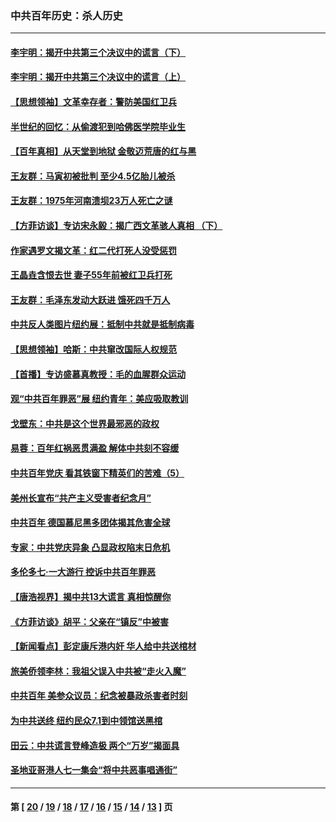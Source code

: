 ### 中共百年历史：杀人历史
---
#### [李宇明：揭开中共第三个决议中的谎言（下）](../../pages/nf1176106/n13389389.md?12100430) 
#### [李宇明：揭开中共第三个决议中的谎言（上）](../../pages/nf1176106/n13388697.md?12100430) 
#### [【思想领袖】文革幸存者：警防美国红卫兵](../../pages/nf1176106/n13339289.md?12100430) 
#### [半世纪的回忆：从偷渡犯到哈佛医学院毕业生](../../pages/nf1176106/n13345328.md?12100430) 
#### [【百年真相】从天堂到地狱 金敬迈荒唐的红与黑](../../pages/nf1176106/n13336995.md?12100430) 
#### [王友群：马寅初被批判 至少4.5亿胎儿被杀](../../pages/nf1176106/n13260313.md?12100430) 
#### [王友群：1975年河南溃坝23万人死亡之谜](../../pages/nf1176106/n13231576.md?12100430) 
#### [【方菲访谈】专访宋永毅：揭广西文革骇人真相 （下）](../../pages/nf1176106/n13209074.md?12100430) 
#### [作家遇罗文揭文革：红二代打死人没受惩罚](../../pages/nf1176106/n13205254.md?12100430) 
#### [王晶垚含恨去世 妻子55年前被红卫兵打死](../../pages/nf1176106/n13203590.md?12100430) 
#### [王友群：毛泽东发动大跃进 饿死四千万人](../../pages/nf1176106/n13177158.md?12100430) 
#### [中共反人类图片纽约展：抵制中共就是抵制病毒](../../pages/nf1176106/n13115371.md?12100430) 
#### [【思想领袖】哈斯：中共窜改国际人权规范](../../pages/nf1176106/n13053647.md?12100430) 
#### [【首播】专访盛慕真教授：毛的血腥群众运动](../../pages/nf1176106/n13091782.md?12100430) 
#### [观“中共百年罪恶”展 纽约青年：美应吸取教训](../../pages/nf1176106/n13085246.md?12100430) 
#### [戈壁东：中共是这个世界最邪恶的政权](../../pages/nf1176106/n13085641.md?12100430) 
#### [易蓉：百年红祸恶贯满盈 解体中共刻不容缓](../../pages/nf1176106/n13084455.md?12100430) 
#### [中共百年党庆 看其铁窗下精英们的苦难（5）](../../pages/nf1176106/n13076766.md?12100430) 
#### [美州长宣布“共产主义受害者纪念月”](../../pages/nf1176106/n13074024.md?12100430) 
#### [中共百年 德国慕尼黑多团体揭其危害全球](../../pages/nf1176106/n13068873.md?12100430) 
#### [专家：中共党庆异象 凸显政权陷末日危机](../../pages/nf1176106/n13067084.md?12100430) 
#### [多伦多七·一大游行 控诉中共百年罪恶](../../pages/nf1176106/n13062043.md?12100430) 
#### [【唐浩视界】揭中共13大谎言 真相惊醒你](../../pages/nf1176106/n13065208.md?12100430) 
#### [《方菲访谈》胡平：父亲在“镇反”中被害](../../pages/nf1176106/n13064114.md?12100430) 
#### [【新闻看点】彭定康斥港内奸 华人给中共送棺材](../../pages/nf1176106/n13064230.md?12100430) 
#### [旅美侨领李林：我祖父误入中共被“走火入魔”](../../pages/nf1176106/n13062777.md?12100430) 
#### [中共百年 美参众议员：纪念被暴政杀害者时刻](../../pages/nf1176106/n13063735.md?12100430) 
#### [为中共送终 纽约民众7.1到中领馆送黑棺](../../pages/nf1176106/n13062573.md?12100430) 
#### [田云：中共谎言登峰造极 两个“万岁”揭面具](../../pages/nf1176106/n13062013.md?12100430) 
#### [圣地亚哥港人七一集会“将中共恶事唱通街”](../../pages/nf1176106/n13062681.md?12100430) 

---
#### 第 [ [20](./20.md?12100430) / [19](./19.md?12100430) / [18](./18.md?12100430) / [17](./17.md?12100430) / [16](./16.md?12100430) / [15](./15.md?12100430) / [14](./14.md?12100430) / [13](./13.md?12100430) ] 页
